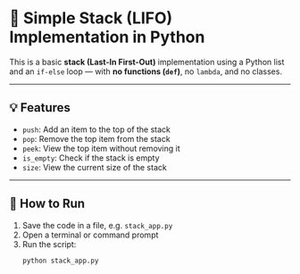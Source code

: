 # 🔁 Simple Stack (LIFO) Implementation in Python

This is a basic **stack (Last-In First-Out)** implementation using a Python list and an `if-else` loop — with **no functions (`def`)**, no `lambda`, and no classes.

---

## 💡 Features

- `push`: Add an item to the top of the stack
- `pop`: Remove the top item from the stack
- `peek`: View the top item without removing it
- `is_empty`: Check if the stack is empty
- `size`: View the current size of the stack

---

## 🚀 How to Run

1. Save the code in a file, e.g. `stack_app.py`
2. Open a terminal or command prompt
3. Run the script:
   ```bash
   python stack_app.py
